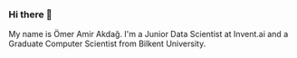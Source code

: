 ### Hi there 👋
My name is Ömer Amir Akdağ.
I'm a Junior Data Scientist at Invent.ai and a Graduate Computer Scientist from Bilkent University.


